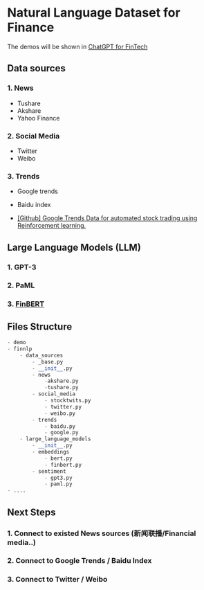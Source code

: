 # Natural Language Dataset for Finance

The demos will be shown in [ChatGPT for FinTech](https://github.com/AI4Finance-Foundation/ChatGPT-for-FinTech)


## Data sources

### 1. News

* Tushare
* Akshare
* Yahoo Finance

### 2. Social Media

* Twitter
* Weibo

### 3. Trends

* Google trends
* Baidu index

* [[Github] Google Trends Data for automated stock trading using Reinforcement learning.](https://github.com/Athe-kunal/Reinforcement-learning-trading-agent-using-Google-trends-data)

## Large Language Models (LLM)
### 1. GPT-3
### 2. PaML
### 3. [FinBERT](https://github.com/yya518/FinBERT)

## Files Structure

``` python
- demo
- finnlp
    - data_sources
        - _base.py
        - __init__.py
        - news
            -akshare.py
            -tushare.py
        - social_media
            - stocktwits.py
            - twitter.py
            - weibo.py
        - trends
            - baidu.py
            - google.py
    - large_language_models
        - __init__.py
        - embeddings
            - bert.py
            - finbert.py
        - sentiment
            - gpt3.py
            - paml.py
- .... 
```



## Next Steps

### 1. Connect to existed News sources (新闻联播/Financial media..)
### 2. Connect to Google Trends / Baidu Index
### 3. Connect to Twitter / Weibo
